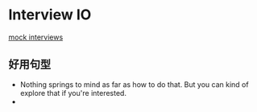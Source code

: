 # Interview IO

[mock interviews](https://interviewing.io/mocks/)

## 好用句型

- Nothing springs to mind as far as how to do that. But you can kind of explore that if you're interested.
- 